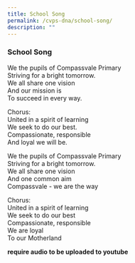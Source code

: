 ```yaml
---
title: School Song
permalink: /cvps-dna/school-song/
description: ""
---
```

### **School Song**
We the pupils of Compassvale Primary<br>
Striving for a bright tomorrow.<br>
We all share one vision<br>
And our mission is<br>
To succeed in every way.
  

Chorus:<br>
United in a spirit of learning<br>
We seek to do our best.<br>
Compassionate, responsible<br>
And loyal we will be.
  
We the pupils of Compassvale Primary<br>
Striving for a bright tomorrow.<br>
We all share one vision<br>
And one common aim<br>
Compassvale - we are the way
  
Chorus:<br>
United in a spirit of learning<br>
We seek to do our best<br>
Compassionate, responsible<br>
We are loyal<br>
To our Motherland

**require audio to be uploaded to youtube**